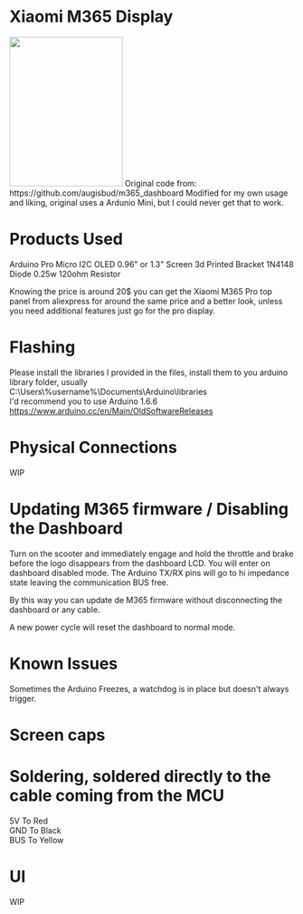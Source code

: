 # Xiaomi M365 Display
<img src="https://cdn.discordapp.com/attachments/1082291382305169510/1168512901280186468/IMG_20231030_122312.jpg" width="200" height="264" />
Original code from: https://github.com/augisbud/m365_dashboard
Modified for my own usage and liking, original uses a Ardunio Mini, but I could never get that to work.

# Products Used
Arduino Pro Micro
I2C OLED 0.96" or 1.3" Screen
3d Printed Bracket
1N4148 Diode
0.25w 120ohm Resistor

Knowing the price is around 20$ you can get the Xiaomi M365 Pro top panel from aliexpress for around the same price and a better look, unless you need additional features just go for the pro display.

# Flashing   
Please install the libraries I provided in the files, install them to you arduino library folder, usually              
  C:\Users\\%username%\Documents\Arduino\libraries  
I'd recommend you to use Arduino 1.6.6  
https://www.arduino.cc/en/Main/OldSoftwareReleases  

# Physical Connections  
WIP

# Updating M365 firmware / Disabling the Dashboard
Turn on the scooter and immediately engage and hold the throttle and brake before the logo disappears from the dashboard LCD. You will enter on dashboard disabled mode.
The Arduino TX/RX pins will go to hi impedance state leaving the communication BUS free.

By this way you can update de M365 firmware without disconnecting the dashboard or any cable.

A new power cycle will reset the dashboard to normal mode.

# Known Issues  
Sometimes the Arduino Freezes, a watchdog is in place but doesn't always trigger.  

# Screen caps
# Soldering, soldered directly to the cable coming from the MCU
5V To Red    
GND To Black  
BUS To Yellow  

# UI
WIP